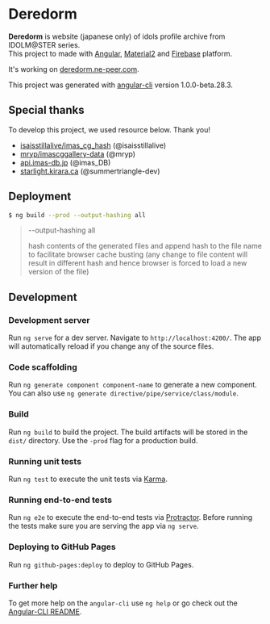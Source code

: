 # Deredorm

**Deredorm** is website (japanese only) of idols profile archive from IDOLM@STER series.  
This project to made with [Angular](https://angular.io/), [Material2](https://material.angular.io/) and [Firebase](https://firebase.google.com) platform.

It's working on [deredorm.ne-peer.com](http://deredorm.ne-peer.com/).

This project was generated with [angular-cli](https://github.com/angular/angular-cli) version 1.0.0-beta.28.3.

## Special thanks
To develop this project, we used resource below. Thank you!

- [isaisstillalive/imas_cg_hash](https://github.com/isaisstillalive/imas_cg_hash) (@isaisstillalive)
- [mryp/imascggallery-data](https://github.com/mryp/imascggallery-data) (@mryp)
- [api.imas-db.jp](http://api.imas-db.jp/) (@imas_DB)
- [starlight.kirara.ca](https://starlight.kirara.ca/) (@summertriangle-dev)

## Deployment
```bash
$ ng build --prod --output-hashing all
```

> --output-hashing all
>
> hash contents of the generated files and append hash to the file name to facilitate browser cache busting (any change to file content will result in different hash and hence browser is forced to load a new version of the file)

## Development

### Development server

Run `ng serve` for a dev server. Navigate to `http://localhost:4200/`. The app will automatically reload if you change any of the source files.

### Code scaffolding

Run `ng generate component component-name` to generate a new component. You can also use `ng generate directive/pipe/service/class/module`.

### Build

Run `ng build` to build the project. The build artifacts will be stored in the `dist/` directory. Use the `-prod` flag for a production build.

### Running unit tests

Run `ng test` to execute the unit tests via [Karma](https://karma-runner.github.io).

### Running end-to-end tests

Run `ng e2e` to execute the end-to-end tests via [Protractor](http://www.protractortest.org/).
Before running the tests make sure you are serving the app via `ng serve`.

### Deploying to GitHub Pages

Run `ng github-pages:deploy` to deploy to GitHub Pages.

### Further help

To get more help on the `angular-cli` use `ng help` or go check out the [Angular-CLI README](https://github.com/angular/angular-cli/blob/master/README.md).
